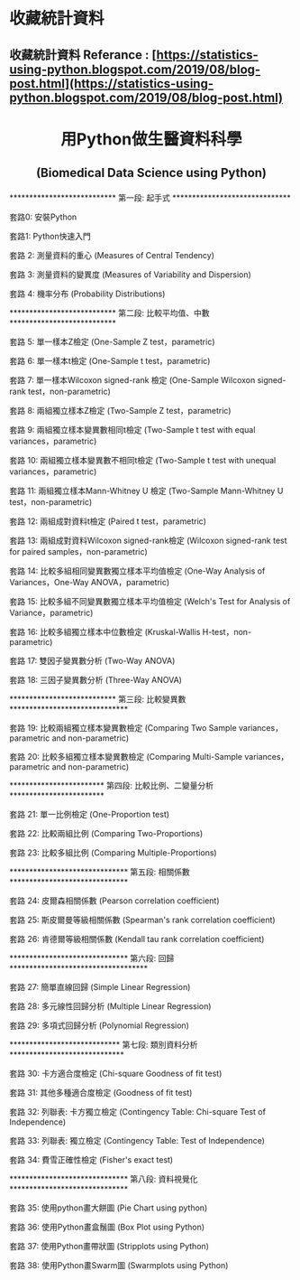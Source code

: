 # 收藏統計資料
收藏統計資料
Referance : [https://statistics-using-python.blogspot.com/2019/08/blog-post.html](https://statistics-using-python.blogspot.com/2019/08/blog-post.html)
---

# <p align="center"> 用Python做生醫資料科學</p>

## <p align="center"> (Biomedical Data Science using Python)</p>

***************************  第一段: 起手式  ******************************

套路0: 安裝Python

套路1: Python快速入門

套路 2: 測量資料的重心 (Measures of Central Tendency)

套路 3: 測量資料的變異度 (Measures of Variability and Dispersion)

套路 4: 機率分布 (Probability Distributions)


***************************  第二段: 比較平均值、中數  ***************************

套路 5: 單一樣本Z檢定 (One-Sample Z test，parametric)

套路 6: 單一樣本t檢定 (One-Sample t test，parametric)

套路 7: 單一樣本Wilcoxon signed-rank 檢定 (One-Sample Wilcoxon signed-rank test，non-parametric)

套路 8: 兩組獨立樣本Z檢定 (Two-Sample Z test，parametric)

套路 9: 兩組獨立樣本變異數相同t檢定 (Two-Sample t test with equal variances，parametric)

套路 10: 兩組獨立樣本變異數不相同t檢定 (Two-Sample t test with unequal variances，parametric)

套路 11: 兩組獨立樣本Mann-Whitney U 檢定 (Two-Sample Mann-Whitney U test，non-parametric)

套路 12: 兩組成對資料t檢定 (Paired t test，parametric)

套路 13: 兩組成對資料Wilcoxon signed-rank檢定 (Wilcoxon signed-rank test for paired samples，non-parametric)

套路 14: 比較多組相同變異數獨立樣本平均值檢定 (One-Way Analysis of Variances，One-Way ANOVA，parametric)

套路 15: 比較多組不同變異數獨立樣本平均值檢定 (Welch's Test for Analysis of Variance，parametric)

套路 16: 比較多組獨立樣本中位數檢定 (Kruskal-Wallis H-test，non-parametric)

套路 17: 雙因子變異數分析 (Two-Way ANOVA)

套路 18: 三因子變異數分析 (Three-Way ANOVA)


***************************  第三段: 比較變異數  ******************************

套路 19: 比較兩組獨立樣本變異數檢定 (Comparing Two Sample variances，parametric and non-parametric)

套路 20: 比較多組獨立樣本變異數檢定 (Comparing Multi-Sample variances，parametric and non-parametric)

************************  第四段: 比較比例、二變量分析  ************************

套路 21: 單一比例檢定 (One-Proportion test)

套路 22: 比較兩組比例 (Comparing Two-Proportions)

套路 23: 比較多組比例 (Comparing Multiple-Proportions)

******************************  第五段: 相關係數   ******************************

套路 24: 皮爾森相關係數 (Pearson correlation coefficient)

套路 25: 斯皮爾曼等級相關係數 (Spearman's rank correlation coefficient)

套路 26: 肯德爾等級相關係數 (Kendall tau rank correlation coefficient)

******************************  第六段: 回歸   ***********************************

套路 27: 簡單直線回歸 (Simple Linear Regression)

套路 28: 多元線性回歸分析 (Multiple Linear Regression)

套路 29: 多項式回歸分析 (Polynomial Regression)

****************************  第七段: 類別資料分析   *****************************

套路 30: 卡方適合度檢定 (Chi-square Goodness of fit test)

套路 31: 其他多種適合度檢定 (Goodness of fit test)

套路 32: 列聯表: 卡方獨立檢定 (Contingency Table: Chi-square Test of Independence)

套路 33: 列聯表: 獨立檢定 (Contingency Table: Test of Independence)

套路 34: 費雪正確性檢定 (Fisher's exact test)

******************************  第八段: 資料視覺化  ******************************

套路 35: 使用python畫大餅圖 (Pie Chart using python)

套路 36: 使用Python畫盒鬚圖 (Box Plot using Python)

套路 37: 使用Python畫帶狀圖 (Stripplots using Python)

套路 38: 使用Python畫Swarm圖 (Swarmplots using Python)

